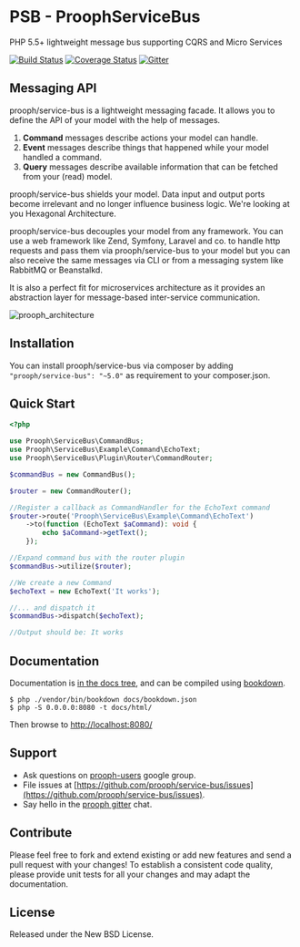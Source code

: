 # PSB - ProophServiceBus

PHP 5.5+ lightweight message bus supporting CQRS and Micro Services

[![Build Status](https://travis-ci.org/prooph/service-bus.png?branch=master)](https://travis-ci.org/prooph/service-bus)
[![Coverage Status](https://coveralls.io/repos/prooph/service-bus/badge.svg?branch=master&service=github)](https://coveralls.io/github/prooph/service-bus?branch=master)
[![Gitter](https://badges.gitter.im/Join%20Chat.svg)](https://gitter.im/prooph/improoph)

## Messaging API

prooph/service-bus is a lightweight messaging facade.
It allows you to define the API of your model with the help of messages.

1. **Command** messages describe actions your model can handle.
2. **Event** messages describe things that happened while your model handled a command.
3. **Query** messages describe available information that can be fetched from your (read) model.

prooph/service-bus shields your model. Data input and output ports become irrelevant and no longer influence business logic.
We're looking at you Hexagonal Architecture.

prooph/service-bus decouples your model from any framework. You can use a
web framework like Zend, Symfony, Laravel and co. to handle http requests and pass them via prooph/service-bus to your model
but you can also receive the same messages via CLI or from a messaging system like RabbitMQ or Beanstalkd.

It is also a perfect fit for microservices architecture as it provides an abstraction layer for message-based inter-service communication.

![prooph_architecture](https://raw.githubusercontent.com/prooph/proophessor/master/docs/book/img/prooph_overview.png)

## Installation

You can install prooph/service-bus via composer by adding `"prooph/service-bus": "~5.0"` as requirement to your composer.json.

## Quick Start

```php
<?php

use Prooph\ServiceBus\CommandBus;
use Prooph\ServiceBus\Example\Command\EchoText;
use Prooph\ServiceBus\Plugin\Router\CommandRouter;

$commandBus = new CommandBus();

$router = new CommandRouter();

//Register a callback as CommandHandler for the EchoText command
$router->route('Prooph\ServiceBus\Example\Command\EchoText')
    ->to(function (EchoText $aCommand): void {
        echo $aCommand->getText();
    });

//Expand command bus with the router plugin
$commandBus->utilize($router);

//We create a new Command
$echoText = new EchoText('It works');

//... and dispatch it
$commandBus->dispatch($echoText);

//Output should be: It works
```

## Documentation

Documentation is [in the docs tree](docs/), and can be compiled using [bookdown](http://bookdown.io).

```console
$ php ./vendor/bin/bookdown docs/bookdown.json
$ php -S 0.0.0.0:8080 -t docs/html/
```

Then browse to [http://localhost:8080/](http://localhost:8080/)

## Support

- Ask questions on [prooph-users](https://groups.google.com/forum/?hl=de#!forum/prooph) google group.
- File issues at [https://github.com/prooph/service-bus/issues](https://github.com/prooph/service-bus/issues).
- Say hello in the [prooph gitter](https://gitter.im/prooph/improoph) chat.

## Contribute

Please feel free to fork and extend existing or add new features and send a pull request with your changes!
To establish a consistent code quality, please provide unit tests for all your changes and may adapt the documentation.

## License

Released under the New BSD License.
